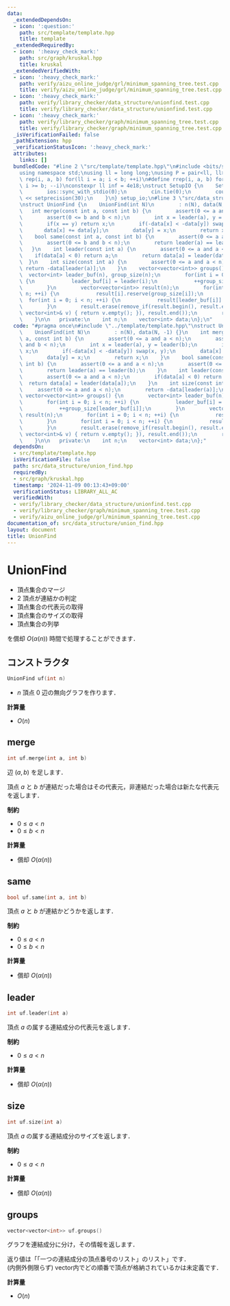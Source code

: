 ```yaml
---
data:
  _extendedDependsOn:
  - icon: ':question:'
    path: src/template/template.hpp
    title: template
  _extendedRequiredBy:
  - icon: ':heavy_check_mark:'
    path: src/graph/kruskal.hpp
    title: kruskal
  _extendedVerifiedWith:
  - icon: ':heavy_check_mark:'
    path: verify/aizu_online_judge/grl/minimum_spanning_tree.test.cpp
    title: verify/aizu_online_judge/grl/minimum_spanning_tree.test.cpp
  - icon: ':heavy_check_mark:'
    path: verify/library_checker/data_structure/unionfind.test.cpp
    title: verify/library_checker/data_structure/unionfind.test.cpp
  - icon: ':heavy_check_mark:'
    path: verify/library_checker/graph/minimum_spanning_tree.test.cpp
    title: verify/library_checker/graph/minimum_spanning_tree.test.cpp
  _isVerificationFailed: false
  _pathExtension: hpp
  _verificationStatusIcon: ':heavy_check_mark:'
  attributes:
    links: []
  bundledCode: "#line 2 \"src/template/template.hpp\"\n#include <bits/stdc++.h>\n\
    using namespace std;\nusing ll = long long;\nusing P = pair<ll, ll>;\n#define\
    \ rep(i, a, b) for(ll i = a; i < b; ++i)\n#define rrep(i, a, b) for(ll i = a;\
    \ i >= b; --i)\nconstexpr ll inf = 4e18;\nstruct SetupIO {\n    SetupIO() {\n\
    \        ios::sync_with_stdio(0);\n        cin.tie(0);\n        cout << fixed\
    \ << setprecision(30);\n    }\n} setup_io;\n#line 3 \"src/data_structure/union_find.hpp\"\
    \nstruct UnionFind {\n    UnionFind(int N)\n        : n(N), data(N, -1) {}\n \
    \   int merge(const int a, const int b) {\n        assert(0 <= a and a < n);\n\
    \        assert(0 <= b and b < n);\n        int x = leader(a), y = leader(b);\n\
    \        if(x == y) return x;\n        if(-data[x] < -data[y]) swap(x, y);\n \
    \       data[x] += data[y];\n        data[y] = x;\n        return x;\n    }\n\
    \    bool same(const int a, const int b) {\n        assert(0 <= a and a < n);\n\
    \        assert(0 <= b and b < n);\n        return leader(a) == leader(b);\n \
    \   }\n    int leader(const int a) {\n        assert(0 <= a and a < n);\n    \
    \    if(data[a] < 0) return a;\n        return data[a] = leader(data[a]);\n  \
    \  }\n    int size(const int a) {\n        assert(0 <= a and a < n);\n       \
    \ return -data[leader(a)];\n    }\n    vector<vector<int>> groups() {\n      \
    \  vector<int> leader_buf(n), group_size(n);\n        for(int i = 0; i < n; ++i)\
    \ {\n            leader_buf[i] = leader(i);\n            ++group_size[leader_buf[i]];\n\
    \        }\n        vector<vector<int>> result(n);\n        for(int i = 0; i <\
    \ n; ++i) {\n            result[i].reserve(group_size[i]);\n        }\n      \
    \  for(int i = 0; i < n; ++i) {\n            result[leader_buf[i]].push_back(i);\n\
    \        }\n        result.erase(remove_if(result.begin(), result.end(), [&](const\
    \ vector<int>& v) { return v.empty(); }), result.end());\n        return result;\n\
    \    }\n\n   private:\n    int n;\n    vector<int> data;\n};\n"
  code: "#pragma once\n#include \"../template/template.hpp\"\nstruct UnionFind {\n\
    \    UnionFind(int N)\n        : n(N), data(N, -1) {}\n    int merge(const int\
    \ a, const int b) {\n        assert(0 <= a and a < n);\n        assert(0 <= b\
    \ and b < n);\n        int x = leader(a), y = leader(b);\n        if(x == y) return\
    \ x;\n        if(-data[x] < -data[y]) swap(x, y);\n        data[x] += data[y];\n\
    \        data[y] = x;\n        return x;\n    }\n    bool same(const int a, const\
    \ int b) {\n        assert(0 <= a and a < n);\n        assert(0 <= b and b < n);\n\
    \        return leader(a) == leader(b);\n    }\n    int leader(const int a) {\n\
    \        assert(0 <= a and a < n);\n        if(data[a] < 0) return a;\n      \
    \  return data[a] = leader(data[a]);\n    }\n    int size(const int a) {\n   \
    \     assert(0 <= a and a < n);\n        return -data[leader(a)];\n    }\n   \
    \ vector<vector<int>> groups() {\n        vector<int> leader_buf(n), group_size(n);\n\
    \        for(int i = 0; i < n; ++i) {\n            leader_buf[i] = leader(i);\n\
    \            ++group_size[leader_buf[i]];\n        }\n        vector<vector<int>>\
    \ result(n);\n        for(int i = 0; i < n; ++i) {\n            result[i].reserve(group_size[i]);\n\
    \        }\n        for(int i = 0; i < n; ++i) {\n            result[leader_buf[i]].push_back(i);\n\
    \        }\n        result.erase(remove_if(result.begin(), result.end(), [&](const\
    \ vector<int>& v) { return v.empty(); }), result.end());\n        return result;\n\
    \    }\n\n   private:\n    int n;\n    vector<int> data;\n};"
  dependsOn:
  - src/template/template.hpp
  isVerificationFile: false
  path: src/data_structure/union_find.hpp
  requiredBy:
  - src/graph/kruskal.hpp
  timestamp: '2024-11-09 00:13:43+09:00'
  verificationStatus: LIBRARY_ALL_AC
  verifiedWith:
  - verify/library_checker/data_structure/unionfind.test.cpp
  - verify/library_checker/graph/minimum_spanning_tree.test.cpp
  - verify/aizu_online_judge/grl/minimum_spanning_tree.test.cpp
documentation_of: src/data_structure/union_find.hpp
layout: document
title: UnionFind
---
```


# UnionFind

- 頂点集合のマージ
- $2$ 頂点が連結かの判定
- 頂点集合の代表元の取得
- 頂点集合のサイズの取得
- 頂点集合の列挙

を償却 $O(\alpha(n))$ 時間で処理することができます．

## コンストラクタ

```cpp
UnionFind uf(int n)
```

- $n$ 頂点 $0$ 辺の無向グラフを作ります．

**計算量**

- $O(n)$

## merge

```cpp
int uf.merge(int a, int b)
```

辺 $(a, b)$ を足します．

頂点 $a$ と $b$ が連結だった場合はその代表元，非連結だった場合は新たな代表元を返します．

**制約**

- $0 \leq a < n$
- $0 \leq b < n$

**計算量**

- 償却 $O(\alpha(n))$

## same

```cpp
bool uf.same(int a, int b)
```

頂点 $a$ と $b$ が連結かどうかを返します．

**制約**

- $0 \leq a < n$
- $0 \leq b < n$

**計算量**

- 償却 $O(\alpha(n))$

## leader

```cpp
int uf.leader(int a)
```

頂点 $a$ の属する連結成分の代表元を返します．

**制約**

- $0 \leq a < n$

**計算量**

- 償却 $O(\alpha(n))$

## size

```cpp
int uf.size(int a)
```

頂点 $a$ の属する連結成分のサイズを返します．

**制約**

- $0 \leq a < n$

**計算量**

- 償却 $O(\alpha(n))$

## groups

```cpp
vector<vector<int>> uf.groups()
```

グラフを連結成分に分け，その情報を返します．

返り値は「「一つの連結成分の頂点番号のリスト」のリスト」です．<br>
(内側外側限らず) vector内でどの順番で頂点が格納されているかは未定義です．

**計算量**

- $O(n)$